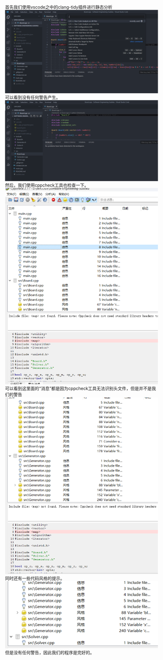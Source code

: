 首先我们使用vscode之中的clang-tidy插件进行静态分析
![](test0.png)
可以看到没有任何警告产生。
![](test1.png)
然后，我们使用cppcheck工具也检查一下。
![](test2.png)
可以看到这里面的“消息”都是因为cppcheck工具无法识别头文件，但是并不是我们的警告
![](test3.png)
同时还有一些代码风格的提示。
![](test4.png)
但是没有任何警告，因此我们的程序是完好的。